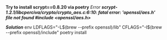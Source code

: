 
**Try to install scrypt==0.8.20 via poetry**
*Error*
***scrypt-1.2.1/libcperciva/crypto/crypto_aes.c:6:10: fatal error: 'openssl/aes.h' file not found
        #include <openssl/aes.h>***

***Solution***
env LDFLAGS="-L$(brew --prefix openssl)/lib" CFLAGS="-I$(brew --prefix openssl)/include" poetry install


